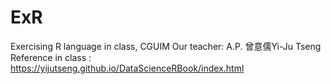 # ExR
Exercising R language in class, CGUIM
Our teacher: A.P. 曾意儒Yi-Ju Tseng
Reference in class : https://yijutseng.github.io/DataScienceRBook/index.html
